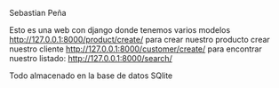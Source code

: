 Sebastian Peña 

Esto es una web con django donde tenemos varios modelos http://127.0.0.1:8000/product/create/ para crear nuestro producto 
crear nuestro cliente http://127.0.0.1:8000/customer/create/
para encontrar nuestro listado: http://127.0.0.1:8000/search/

Todo almacenado en la base de datos SQlite 
